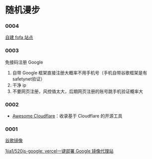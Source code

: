 # 随机漫步

### 0004

[自建 fofa 站点](https://fofa.guagua.info/)

### 0003

免接码注册 Google

1. 自带 Google 框架直接注册大概率不用手机号（手机自带谷歌框架是有safetynet验证）
2. 干净 ip
3. 不要网页注册，风控值太大，后期网页注册的账号跳手机验证概率大

### 0002

- [Awesome Cloudflare](https://github.com/zhuima/awesome-cloudflare)：收录基于 Cloudflare 的开源工具

### 0001 

[谷歌镜像](https://gsearch.g.shellten.top/)

[1jia1/520js-google: vercel一键部署 Google 镜像代理站](https://github.com/1jia1/520js-google)